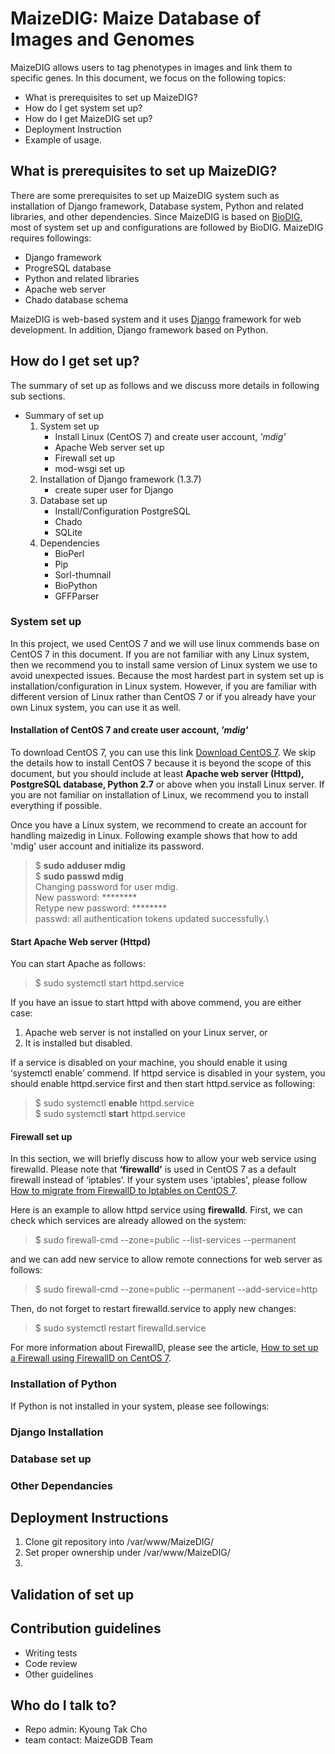# MaizeDIG: Maize Database of Images and Genomes #

MaizeDIG allows users to tag phenotypes in images and link them to specific genes.
In this document, we focus on the following topics:

* What is prerequisites to set up MaizeDIG?
* How do I get system set up?
* How do I get MaizeDIG set up?
* Deployment Instruction
* Example of usage.


## What is prerequisites to set up MaizeDIG?

There are some prerequisites to set up MaizeDIG system such as installation 
of Django framework, Database system, Python and related libraries, and other dependencies.
Since MaizeDIG is based on [BioDIG](https://github.com/idoerg/BioDIG), 
most of system set up and configurations are followed by BioDIG.
MaizeDIG requires followings:

* Django framework
* ProgreSQL database
* Python and related libraries
* Apache web server
* Chado database schema

MaizeDIG is web-based system and it uses [Django](https://www.djangoproject.com/) 
framework for web development.
In addition, Django framework based on Python.

## How do I get set up?

The summary of set up as follows and we discuss more details in following sub sections.

* Summary of set up
  1. System set up
      - Install Linux (CentOS 7) and create user account, *'mdig'*
      - Apache Web server set up
      - Firewall set up
      - mod-wsgi set up
  2. Installation of Django framework (1.3.7)
      - create super user for Django
  3. Database set up
      - Install/Configuration PostgreSQL
      - Chado
      - SQLite
  4. Dependencies
      - BioPerl
      - Pip
      - Sorl-thumnail
      - BioPython
      - GFFParser


### System set up

In this project, we used CentOS 7 and we will use linux commends base on CentOS 7 in this document.
If you are not familiar with any Linux system, then we recommend you to install same version of 
Linux system we use to avoid unexpected issues.
Because the most hardest part in system set up is installation/configuration in Linux system.
However, if you are familiar with different version of Linux rather than CentOS 7 or 
if you already have your own Linux system, you can use it as well.


#### Installation of CentOS 7 and create user account, *'mdig'*
To download CentOS 7, you can use this link [Download CentOS 7](https://www.centos.org/download/).
We skip the details how to install CentOS 7 because it is beyond the scope of this document, 
but you should include at least **Apache web server (Httpd), PostgreSQL database, Python 2.7** 
or above when you install Linux server.
If you are not familiar on installation of Linux, we recommend you to install everything if possible.

Once you have a Linux system, we recommend to create an account for handling maizedig in Linux. 
Following example shows that how to add 'mdig' user account and initialize its password.

> $ **sudo adduser mdig**\
> $ **sudo passwd mdig**\
>Changing password for user mdig.\
>New password: ********\
>Retype new password: ********\
>passwd: all authentication tokens updated successfully.\


#### Start Apache Web server (Httpd)

You can start Apache as follows:

> $ sudo systemctl start httpd.service

If you have an issue to start httpd with above commend, you are either case: 
1. Apache web server is not installed on your Linux server, or
2. It is installed but disabled.

If a service is disabled on your machine, you should enable it using ‘systemctl enable’ commend. 
If httpd service is disabled in your system, you should enable httpd.service first 
and then start httpd.service as following:

> $ sudo systemctl **enable** httpd.service\
> $ sudo systemctl **start** httpd.service


#### Firewall set up

In this section, we will briefly discuss how to allow your web service using firewalld. 
Please note that **‘firewalld’** is used in CentOS 7 as a default firewall instead of ‘iptables’. 
If your system uses 'iptables', please follow 
[How to migrate from FirewallD to Iptables on CentOS 7](https://www.digitalocean.com/community/tutorials/how-to-migrate-from-firewalld-to-iptables-on-centos-7).

Here is an example to allow httpd service using **firewalld**.
First, we can check which services are already allowed on the system:

> $ sudo firewall-cmd --zone=public --list-services --permanent

and we can add new service to allow remote connections for web server as follows:

> $ sudo firewall-cmd --zone=public --permanent --add-service=http

Then, do not forget to restart firewalld.service to apply new changes:

> $ sudo systemctl restart firewalld.service

For more information about FirewallD, please see the article, 
[How to set up a Firewall using FirewallD on CentOS 7](https://www.digitalocean.com/community/tutorials/how-to-set-up-a-firewall-using-firewalld-on-centos-7).


### Installation of Python

If Python is not installed in your system, please see followings:

### Django Installation


### Database set up


### Other Dependancies



## Deployment Instructions

1. Clone git repository into /var/www/MaizeDIG/
2. Set proper ownership under /var/www/MaizeDIG/
3. 


## Validation of set up

## Contribution guidelines ###

* Writing tests
* Code review
* Other guidelines

## Who do I talk to? ###

* Repo admin: Kyoung Tak Cho
* team contact: MaizeGDB Team